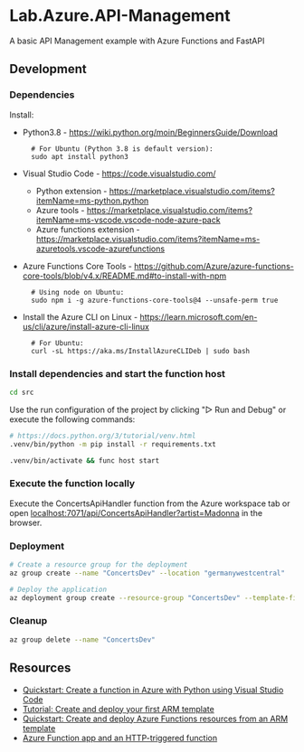 # Lab.Azure.API-Management
A basic API Management example with Azure Functions and FastAPI 


## Development

### Dependencies

Install:

* Python3.8 - https://wiki.python.org/moin/BeginnersGuide/Download

        # For Ubuntu (Python 3.8 is default version):
        sudo apt install python3

* Visual Studio Code - https://code.visualstudio.com/
  * Python extension - https://marketplace.visualstudio.com/items?itemName=ms-python.python
  * Azure tools - https://marketplace.visualstudio.com/items?itemName=ms-vscode.vscode-node-azure-pack
  * Azure functions extension - https://marketplace.visualstudio.com/items?itemName=ms-azuretools.vscode-azurefunctions
* Azure Functions Core Tools - https://github.com/Azure/azure-functions-core-tools/blob/v4.x/README.md#to-install-with-npm

        # Using node on Ubuntu:
        sudo npm i -g azure-functions-core-tools@4 --unsafe-perm true

* Install the Azure CLI on Linux - https://learn.microsoft.com/en-us/cli/azure/install-azure-cli-linux

        # For Ubuntu:
        curl -sL https://aka.ms/InstallAzureCLIDeb | sudo bash

### Install dependencies and start the function host

```sh
cd src
```

Use the run configuration of the project by clicking "▷ Run and Debug" or execute the following commands:

```sh
# https://docs.python.org/3/tutorial/venv.html
.venv/bin/python -m pip install -r requirements.txt
```

```sh
.venv/bin/activate && func host start
```

### Execute the function locally

Execute the ConcertsApiHandler function from the Azure workspace tab or open [localhost:7071/api/ConcertsApiHandler?artist=Madonna](http://localhost:7071/api/ConcertsApiHandler?artist=Madonna) in the browser.


### Deployment

```sh
# Create a resource group for the deployment
az group create --name "ConcertsDev" --location "germanywestcentral"

# Deploy the application
az deployment group create --resource-group "ConcertsDev" --template-file "azuredeploy.jsonc"
```

### Cleanup

```sh
az group delete --name "ConcertsDev"
```


## Resources

* [Quickstart: Create a function in Azure with Python using Visual Studio Code](https://learn.microsoft.com/en-us/azure/azure-functions/create-first-function-vs-code-python?pivots=python-mode-configuration)
* [Tutorial: Create and deploy your first ARM template](https://learn.microsoft.com/en-us/azure/azure-resource-manager/templates/template-tutorial-create-first-template?tabs=azure-powershell)
* [Quickstart: Create and deploy Azure Functions resources from an ARM template](https://learn.microsoft.com/en-us/azure/azure-functions/functions-create-first-function-resource-manager?tabs=azure-cli)
* [Azure Function app and an HTTP-triggered function](https://github.com/Azure/azure-quickstart-templates/tree/master/quickstarts/microsoft.web/function-http-trigger)